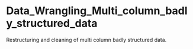 # Data_Wrangling_Multi_column_badly_structured_data
Restructuring and cleaning of multi column badly structured data.
